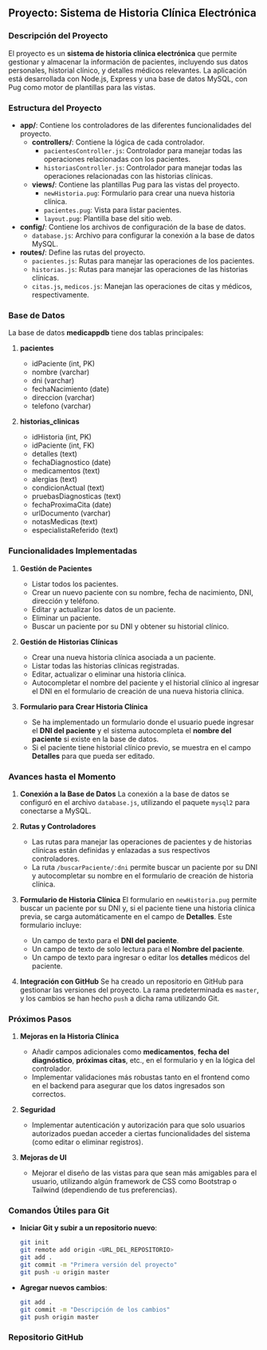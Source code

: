 ## Proyecto: Sistema de Historia Clínica Electrónica

### Descripción del Proyecto
El proyecto es un **sistema de historia clínica electrónica** que permite gestionar y almacenar la información de pacientes, incluyendo sus datos personales, historial clínico, y detalles médicos relevantes. La aplicación está desarrollada con Node.js, Express y una base de datos MySQL, con Pug como motor de plantillas para las vistas.

### Estructura del Proyecto
- **app/**: Contiene los controladores de las diferentes funcionalidades del proyecto.
  - **controllers/**: Contiene la lógica de cada controlador.
    - `pacientesController.js`: Controlador para manejar todas las operaciones relacionadas con los pacientes.
    - `historiasController.js`: Controlador para manejar todas las operaciones relacionadas con las historias clínicas.
  - **views/**: Contiene las plantillas Pug para las vistas del proyecto.
    - `newHistoria.pug`: Formulario para crear una nueva historia clínica.
    - `pacientes.pug`: Vista para listar pacientes.
    - `layout.pug`: Plantilla base del sitio web.
- **config/**: Contiene los archivos de configuración de la base de datos.
  - `database.js`: Archivo para configurar la conexión a la base de datos MySQL.
- **routes/**: Define las rutas del proyecto.
  - `pacientes.js`: Rutas para manejar las operaciones de los pacientes.
  - `historias.js`: Rutas para manejar las operaciones de las historias clínicas.
  - `citas.js`, `medicos.js`: Manejan las operaciones de citas y médicos, respectivamente.

### Base de Datos
La base de datos **medicappdb** tiene dos tablas principales:

1. **pacientes**
   - idPaciente (int, PK)
   - nombre (varchar)
   - dni (varchar)
   - fechaNacimiento (date)
   - direccion (varchar)
   - telefono (varchar)

2. **historias_clinicas**
   - idHistoria (int, PK)
   - idPaciente (int, FK)
   - detalles (text)
   - fechaDiagnostico (date)
   - medicamentos (text)
   - alergias (text)
   - condicionActual (text)
   - pruebasDiagnosticas (text)
   - fechaProximaCita (date)
   - urlDocumento (varchar)
   - notasMedicas (text)
   - especialistaReferido (text)

### Funcionalidades Implementadas

1. **Gestión de Pacientes**
   - Listar todos los pacientes.
   - Crear un nuevo paciente con su nombre, fecha de nacimiento, DNI, dirección y teléfono.
   - Editar y actualizar los datos de un paciente.
   - Eliminar un paciente.
   - Buscar un paciente por su DNI y obtener su historial clínico.

2. **Gestión de Historias Clínicas**
   - Crear una nueva historia clínica asociada a un paciente.
   - Listar todas las historias clínicas registradas.
   - Editar, actualizar o eliminar una historia clínica.
   - Autocompletar el nombre del paciente y el historial clínico al ingresar el DNI en el formulario de creación de una nueva historia clínica.

3. **Formulario para Crear Historia Clínica**
   - Se ha implementado un formulario donde el usuario puede ingresar el **DNI del paciente** y el sistema autocompleta el **nombre del paciente** si existe en la base de datos.
   - Si el paciente tiene historial clínico previo, se muestra en el campo **Detalles** para que pueda ser editado.

### Avances hasta el Momento

1. **Conexión a la Base de Datos**
   La conexión a la base de datos se configuró en el archivo `database.js`, utilizando el paquete `mysql2` para conectarse a MySQL.

2. **Rutas y Controladores**
   - Las rutas para manejar las operaciones de pacientes y de historias clínicas están definidas y enlazadas a sus respectivos controladores.
   - La ruta `/buscarPaciente/:dni` permite buscar un paciente por su DNI y autocompletar su nombre en el formulario de creación de historia clínica.

3. **Formulario de Historia Clínica**
   El formulario en `newHistoria.pug` permite buscar un paciente por su DNI y, si el paciente tiene una historia clínica previa, se carga automáticamente en el campo de **Detalles**. Este formulario incluye:
   - Un campo de texto para el **DNI del paciente**.
   - Un campo de texto de solo lectura para el **Nombre del paciente**.
   - Un campo de texto para ingresar o editar los **detalles** médicos del paciente.

4. **Integración con GitHub**
   Se ha creado un repositorio en GitHub para gestionar las versiones del proyecto. La rama predeterminada es `master`, y los cambios se han hecho `push` a dicha rama utilizando Git.

### Próximos Pasos

1. **Mejoras en la Historia Clínica**
   - Añadir campos adicionales como **medicamentos**, **fecha del diagnóstico**, **próximas citas**, etc., en el formulario y en la lógica del controlador.
   - Implementar validaciones más robustas tanto en el frontend como en el backend para asegurar que los datos ingresados son correctos.

2. **Seguridad**
   - Implementar autenticación y autorización para que solo usuarios autorizados puedan acceder a ciertas funcionalidades del sistema (como editar o eliminar registros).

3. **Mejoras de UI**
   - Mejorar el diseño de las vistas para que sean más amigables para el usuario, utilizando algún framework de CSS como Bootstrap o Tailwind (dependiendo de tus preferencias).

### Comandos Útiles para Git

- **Iniciar Git y subir a un repositorio nuevo**:
  ```bash
  git init
  git remote add origin <URL_DEL_REPOSITORIO>
  git add .
  git commit -m "Primera versión del proyecto"
  git push -u origin master
  ```

- **Agregar nuevos cambios**:
  ```bash
  git add .
  git commit -m "Descripción de los cambios"
  git push origin master
  ```

### Repositorio GitHub
